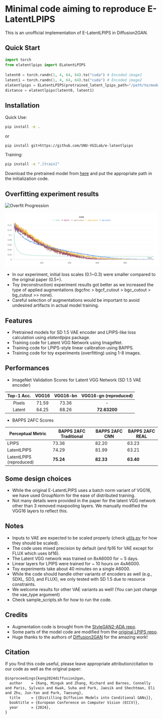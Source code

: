 # Minimal code aiming to reproduce E-LatentLPIPS

This is an unofficial implementation of E-LatentLPIPS in Diffusion2GAN. 

## Quick Start
```python
import torch
from elatentlpips import ELatentLPIPS

latent0 = torch.randn(1, 4, 64, 64).to("cuda") # Encoded image1
latent1 = torch.randn(1, 4, 64, 64).to("cuda") # Encoded image2
elatentlpips = ELatentLPIPS(pretrained_latent_lpips_path="/path/to/model.safetensors", aug_type="bgcfnc").to("cuda")
distance = elatentlpips(latent0, latent1)

```

## Installation
Quick Use:
```bash
pip install -e .
```
or
```bash
pip install git+https://github.com/SNU-VGILab/e-latentlpips
```
Training:
```bash
pip install -e ".[train]"
```
Download the pretrained model from [here](https://huggingface.co/alex4727/E-LatentLPIPS/tree/main) and put the appropriate path in the initialization code.

## Overfitting experiment results
![Overfit Progression](assets/overfit_progression.gif)

![Loss Curves](assets/loss_curves.png)

- In our experiment, initial loss scales (0.1~0.3) were smaller compared to the original paper (0.5+). 
- Toy (reconstruction) experiment results got better as we increased the type of applied augmentations (bgcfnc > bgcf_cutout > bgc_cutout > bg_cutout >> none).
- Careful selection of augmentations would be important to avoid undesired artifacts in actual model training. 

## Features
- Pretrained models for SD 1.5 VAE encoder and LPIPS-like loss calculation using *elatentlpips* package.
- Training code for Latent VGG Network using ImageNet.
- Training code for LPIPS-style linear calibration using BAPPS.
- Training code for toy experiments (overfitting) using 1-8 images.

## Performances
- ImageNet Validation Scores for Latent VGG Network (SD 1.5 VAE encoder)

<div align="center">

| Top-1 Acc. |  VGG16  | VGG16-bn | VGG16-gn (reproduced) |
|:-------------------:|:-------:|:--------:|:---------:|
| Pixels          |  71.59  |  73.36   |    -    |
| Latent          |  64.25  |  68.26   | **72.63200** |

</div>

- BAPPS 2AFC Scores 

<div align="center">

| **Perceptual Metric**     | **BAPPS 2AFC Traditional** | **BAPPS 2AFC CNN** | **BAPPS 2AFC REAL** |
|---------------------------|----------------------------|--------------------|--------------------|
| LPIPS                     | 73.36                      | 82.20              | 63.23              |
| LatentLPIPS               | 74.29                      | 81.99              | 63.21              |
| LatentLPIPS (reproduced)  | **75.24**                  | **82.33**          | **63.40**          |

</div>

## Some design choices 
- While the original E-LatentLPIPS uses a batch norm variant of VGG16, we have used GroupNorm for the ease of distributed training.
- Not many details were provided in the paper for the latent VGG network other than 3 removed maxpooling layers. We manually modified the VGG16 layers to reflect this.

## Notes
- Inputs to VAE are expected to be scaled properly (check [utils.py](utils.py) for how they should be scaled).
- The code uses mixed precision by default (and fp16 for VAE except for FLUX which uses bf16). 
- The Latent VGG network was trained on 8xA6000 for ~ 5 days.
- Linear layers for LPIPS were trained for ~ 10 hours on 4xA6000.
- Toy experiments take about 40 minutes on a single A6000.
- While the code should handle other variants of encoders as well (e.g., SDXL, SD3, and FLUX), we only tested with SD 1.5 due to resource constraints. 
- We welcome results for other VAE variants as well! (You can just change the vae_type argument)
- Check sample_scripts.sh for how to run the code.

## Credits
- Augmentation code is brought from the [StyleGAN2-ADA repo](https://github.com/NVlabs/stylegan2-ada-pytorch). 
- Some parts of the model code are modified from the [original LPIPS repo](https://github.com/richzhang/PerceptualSimilarity).
- Huge thanks to the authors of [Diffusion2GAN](https://mingukkang.github.io/Diffusion2GAN/) for the amazing work! 

## Citation
If you find this code useful, please leave appropriate attribution/citation to our code as well as the original paper:
```
@inproceedings{kang2024diffusion2gan,
  author    = {Kang, Minguk and Zhang, Richard and Barnes, Connelly and Paris, Sylvain and Kwak, Suha and Park, Jaesik and Shechtman, Eli and Zhu, Jun-Yan and Park, Taesung},
  title     = {{Distilling Diffusion Models into Conditional GANs}},
  booktitle = {European Conference on Computer Vision (ECCV)},
  year      = {2024},
}
```
